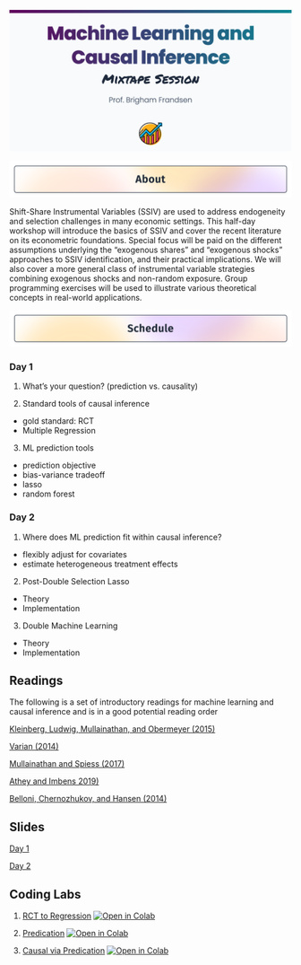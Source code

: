 ![Mixtape Sessions Banner](img/banner.png)
<br/>

![About This Workshop](img/readme_about.png)

Shift-Share Instrumental Variables (SSIV) are used to address endogeneity and selection challenges in many economic settings. This half-day workshop will introduce the basics of SSIV and cover the recent literature on its econometric foundations. Special focus will be paid on the different assumptions underlying the “exogenous shares” and “exogenous shocks” approaches to SSIV identification, and their practical implications. We will also cover a more general class of instrumental variable strategies combining exogenous shocks and non-random exposure. Group programming exercises will be used to illustrate various theoretical concepts in real-world applications.


![Schedule](img/readme_schedule.png)

### Day 1

1. What’s your question? (prediction vs. causality)

2. Standard tools of causal inference
  - gold standard: RCT
  - Multiple Regression

3. ML prediction tools
  - prediction objective
  - bias-variance tradeoff
  - lasso
  - random forest

### Day 2

1. Where does ML prediction fit within causal inference?
  - flexibly adjust for covariates
  - estimate heterogeneous treatment effects

2. Post-Double Selection Lasso
  - Theory
  - Implementation

3. Double Machine Learning
  - Theory
  - Implementation


## Readings

The following is a set of introductory readings for machine learning and causal inference and is in a good potential reading order

[Kleinberg, Ludwig, Mullainathan, and Obermeyer (2015)](https://github.com/Mixtape-Sessions/Machine-Learning/raw/main/Readings/Kleinberg_Ludwig_Mullainathan_Obermeyer_2015.pdf)

[Varian (2014)](https://github.com/Mixtape-Sessions/Machine-Learning/raw/main/Readings/Varian_2014.pdf)

[Mullainathan and Spiess (2017)](https://github.com/Mixtape-Sessions/Machine-Learning/raw/main/Readings/Mullainathan_Spiess_2017.pdf)

[Athey and Imbens 2019)](https://github.com/Mixtape-Sessions/Machine-Learning/raw/main/Readings/Athey_Imbens_2019.pdf)

[Belloni, Chernozhukov, and Hansen (2014)](https://github.com/Mixtape-Sessions/Machine-Learning/raw/main/Readings/Belloni_Chernozhukov_Hansen_2014.pdf)



## Slides

[Day 1](https://github.com/Mixtape-Sessions/Machine-Learning/raw/main/Slides/Day-1.pdf)

[Day 2](https://github.com/Mixtape-Sessions/Machine-Learning/raw/main/Slides/Day-2.pdf)

## Coding Labs

1. [RCT to Regression](https://github.com/Mixtape-Sessions/Shift-Share/blob/main/Labs/python/RCT%20to%20Regression.ipynb)
[![Open in Colab](https://colab.research.google.com/assets/colab-badge.svg)](https://colab.research.google.com/github/Mixtape-Sessions/Machine-Learning/blob/main/Labs/python/RCT%20to%20Regression.ipynb)

2. [Predication](https://github.com/Mixtape-Sessions/Shift-Share/blob/main/Labs/python/Prediction.ipynb)
[![Open in Colab](https://colab.research.google.com/assets/colab-badge.svg)](https://colab.research.google.com/github/Mixtape-Sessions/Machine-Learning/blob/main/Labs/python/Prediction.ipynb)

3. [Causal via Predication](https://github.com/Mixtape-Sessions/Shift-Share/blob/main/Labs/python/Causal%20via%20Prediction.ipynb)
[![Open in Colab](https://colab.research.google.com/assets/colab-badge.svg)](https://colab.research.google.com/github/Mixtape-Sessions/Machine-Learning/blob/main/Labs/python/Causal%20via%20Prediction.ipynb)
